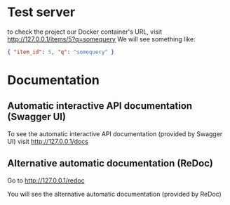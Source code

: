 # Test server

to check the project our Docker container's URL, visit http://127.0.0.1/items/5?q=somequery
We will see something like:

```json
{ "item_id": 5, "q": "somequery" }
```

# Documentation

## Automatic interactive API documentation (Swagger UI)

To see the automatic interactive API documentation (provided by Swagger UI) visit http://127.0.0.1/docs

## Alternative automatic documentation (ReDoc)

Go to http://127.0.0.1/redoc

You will see the alternative automatic documentation (provided by ReDoc)
